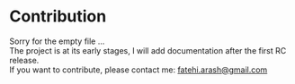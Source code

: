 # Contribution

Sorry for the empty file ... 
<br>
The project is at its early stages, I will add documentation after the first RC release.
<br>
If you want to contribute, please contact me: fatehi.arash@gmail.com